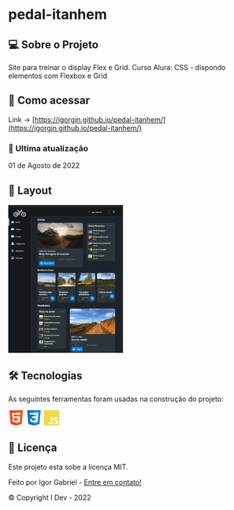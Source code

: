 # pedal-itanhem

## 💻 Sobre o Projeto
Site para treinar o display Flex e Grid. Curso Alura: CSS - dispondo elementos com Flexbox e Grid

## 🔗 Como acessar
Link -> [https://igorgjn.github.io/pedal-itanhem/](https://igorgjn.github.io/pedal-itanhem/)

### 📅 Ultima atualização 
01 de Agosto de 2022

## 🎨 Layout
<code><img height="300px" src="assets/img/layout.png" alt="Layout do site"/></code>
<!--
## 🆕 Novidades
Layout responsivo para mobile. 
Organização dos arquivos. -->

<!-- ### Proximas atualizações 
## 🔢 Versões
-->
## 🛠 Tecnologias

As seguintes ferramentas foram usadas na construção do projeto:

<code><img height="32" src="https://raw.githubusercontent.com/devicons/devicon/master/icons/html5/html5-original.svg" alt="HTML5"/></code>
<code><img height="32" src="https://raw.githubusercontent.com/devicons/devicon/master/icons/css3/css3-original.svg" alt="CSS"/></code>
<code><img height="32" src="https://raw.githubusercontent.com/devicons/devicon/master/icons/javascript/javascript-plain.svg" alt="JS"/></code>

## 📝 Licença

Este projeto esta sobe a licença MIT.

Feito por Igor Gabriel - [Entre em contato!](https://www.linkedin.com/in/IgorGJN/)

&copy; Copyright I Dev - 2022
